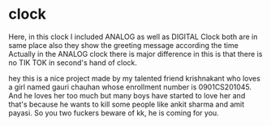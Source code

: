# clock
Here, in this clock I included ANALOG as well as DIGITAL Clock both are in same place also they show the greeting message according the time 
Actually in the ANALOG clock there is major difference in this is that there is no TIK TOK in second's hand of clock.

hey this is a nice project made by my talented friend krishnakant who loves a girl named gauri chauhan whose enrollment number is 0901CS201045. And he loves her too much but many boys have started to love her and that's because he wants to kill some people like ankit sharma and amit payasi. So you two fuckers beware of kk, he is coming for you.
